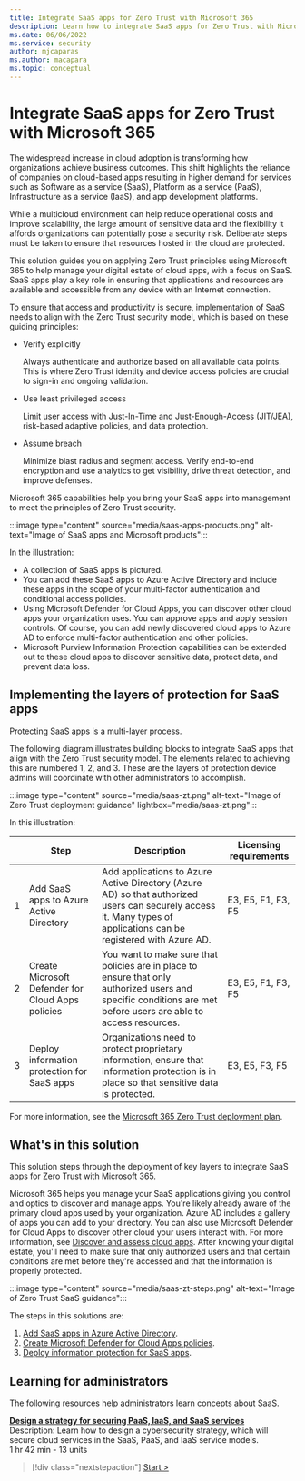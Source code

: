 ```yaml
---
title: Integrate SaaS apps for Zero Trust with Microsoft 365
description: Learn how to integrate SaaS apps for Zero Trust with Microsoft 365
ms.date: 06/06/2022
ms.service: security
author: mjcaparas
ms.author: macapara
ms.topic: conceptual
---
```


# Integrate SaaS apps for Zero Trust with Microsoft 365 

The widespread increase in cloud adoption is transforming how organizations achieve business outcomes.  This shift highlights the  reliance of companies on cloud-based apps resulting in higher demand for services such as Software as a service (SaaS), Platform as a service (PaaS), Infrastructure as a service (IaaS), and app development platforms. 


While a multicloud environment can help reduce operational costs and improve scalability, the large amount of sensitive data and the flexibility it affords organizations can potentially pose a security risk. Deliberate steps must be taken to ensure that resources hosted in the cloud are protected. 

This solution guides you on applying Zero Trust principles using Microsoft 365 to help manage your digital estate of cloud apps, with a focus on SaaS. SaaS apps play a key role in ensuring that applications and resources are available and accessible from any device with an Internet connection.

To ensure that access and productivity is secure, implementation of SaaS needs to align with the Zero Trust security model, which is based on these guiding principles:

- Verify explicitly

    Always authenticate and authorize based on all available data points. This is where Zero Trust identity and device access policies are crucial to sign-in and ongoing validation.

- Use least privileged access

    Limit user access with Just-In-Time and Just-Enough-Access (JIT/JEA), risk-based adaptive policies, and data protection.

- Assume breach

    Minimize blast radius and segment access. Verify end-to-end encryption and use analytics to get visibility, drive threat detection, and improve defenses.

Microsoft 365 capabilities help you bring your SaaS apps into management to meet the principles of Zero Trust security. 


:::image type="content" source="media/saas-apps-products.png" alt-text="Image of SaaS apps and Microsoft products":::

In the illustration:
- A collection of SaaS apps is pictured.
- You can add these SaaS apps to Azure Active Directory and include these apps in the scope of your multi-factor authentication and conditional access policies.
- Using Microsoft Defender for Cloud Apps, you can discover other cloud apps your organization uses. You can approve apps and apply session controls. Of course, you can add newly discovered cloud apps to Azure AD to enforce multi-factor authentication and other policies.
- Microsoft Purview Information Protection capabilities can be extended out to these cloud apps to discover sensitive data, protect data, and prevent data loss.


## Implementing the layers of protection for SaaS apps

Protecting SaaS apps is a multi-layer process. 


The following diagram illustrates building blocks to integrate SaaS apps that align with the Zero Trust security model. The elements related to achieving this are numbered 1, 2, and 3. These are the layers of protection device admins will coordinate with other administrators to accomplish.


:::image type="content" source="media/saas-zt.png" alt-text="Image of Zero Trust deployment guidance" lightbox="media/saas-zt.png":::

In this illustration:


|&nbsp;|Step|Description|Licensing requirements|
|---|---|---|---|
|1|Add SaaS apps to Azure Active Directory |Add applications to Azure Active Directory (Azure AD) so that authorized users can securely access it. Many types of applications can be registered with Azure AD.|E3, E5, F1, F3, F5|
|2|Create Microsoft Defender for Cloud Apps policies |You want to make sure that policies are in place to ensure that only authorized users and specific conditions are met before users are able to access resources.   |E3, E5, F1, F3, F5|
|3|Deploy information protection for SaaS apps | Organizations need to protect proprietary information, ensure that information protection is in place so that sensitive data is protected.|E3, E5, F3, F5|



For more information, see the [Microsoft 365 Zero Trust deployment plan](/microsoft-365/security/microsoft-365-zero-trust).


## What's in this solution
This solution steps through the deployment of key layers to integrate SaaS apps for Zero Trust with Microsoft 365. 

Microsoft 365 helps you manage your SaaS applications giving you control and optics to discover and manage apps. You're likely already aware of the primary cloud apps used by your organization. Azure AD includes a gallery of apps you can add to your directory. You can also use Microsoft Defender for Cloud Apps to discover other cloud your users interact with. For more information, see [Discover and assess cloud apps](/defender-cloud-apps/best-practices#discover-and-assess-cloud-apps). After knowing your digital estate, you'll need to make sure that only authorized users and that certain conditions are met before they're accessed and that the information is properly protected.


:::image type="content" source="media/saas-zt-steps.png" alt-text="Image of Zero Trust SaaS guidance":::


The steps in this solutions are:
1. [Add SaaS apps in Azure Active Directory](add-saas-apps.md).
2. [Create Microsoft Defender for Cloud Apps policies]().
3. [Deploy information protection for SaaS apps]().


## Learning for administrators

The following resources help administrators learn concepts about SaaS. 

**[Design a strategy for securing PaaS, IaaS, and SaaS services](/learn/modules/design-strategy-for-secure-paas-iaas-saas-services/)**<br>
Description: Learn how to design a cybersecurity strategy, which will secure cloud services in the SaaS, PaaS, and IaaS service models.<br>
1 hr 42 min - 13 units

> [!div class="nextstepaction"]
> [Start >](/learn/modules/design-strategy-for-secure-paas-iaas-saas-services/)




